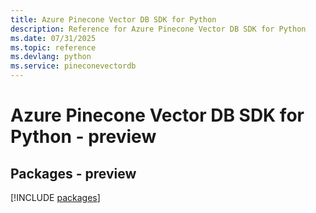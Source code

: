 ```yaml
---
title: Azure Pinecone Vector DB SDK for Python
description: Reference for Azure Pinecone Vector DB SDK for Python
ms.date: 07/31/2025
ms.topic: reference
ms.devlang: python
ms.service: pineconevectordb
---
```

# Azure Pinecone Vector DB SDK for Python - preview
## Packages - preview
[!INCLUDE [packages](pinecone-vector-db-index.md)]